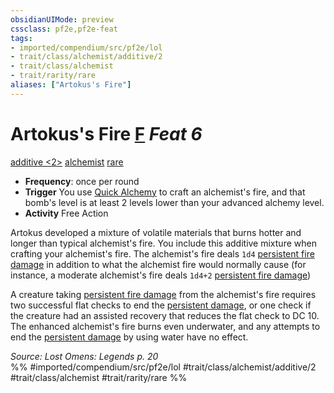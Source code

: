 ```yaml
---
obsidianUIMode: preview
cssclass: pf2e,pf2e-feat
tags:
- imported/compendium/src/pf2e/lol
- trait/class/alchemist/additive/2
- trait/class/alchemist
- trait/rarity/rare
aliases: ["Artokus's Fire"]
---
```

# Artokus's Fire  [F](chapter-9-playing-the-game.md#Actions "Free Action") *Feat 6*  
[additive <2>](additive.md)  [alchemist](rules/traits/alchemist.md)  [rare](rare.md)  

- **Frequency**: once per round
- **Trigger** You use [Quick Alchemy](rules/actions/quick-alchemy.md) to craft an alchemist's fire, and that bomb's level is at least 2 levels lower than your advanced alchemy level.
- **Activity** Free Action

Artokus developed a mixture of volatile materials that burns hotter and longer than typical alchemist's fire. You include this additive mixture when crafting your alchemist's fire. The alchemist's fire deals `1d4` [persistent fire damage](conditions.md#Persistent%20Damage) in addition to what the alchemist fire would normally cause (for instance, a moderate alchemist's fire deals `1d4+2` [persistent fire damage](conditions.md#Persistent%20Damage))

A creature taking [persistent fire damage](conditions.md#Persistent%20Damage) from the alchemist's fire requires two successful flat checks to end the [persistent damage](conditions.md#Persistent%20Damage), or one check if the creature had an assisted recovery that reduces the flat check to DC 10. The enhanced alchemist's fire burns even underwater, and any attempts to end the [persistent damage](conditions.md#Persistent%20Damage) by using water have no effect.

*Source: Lost Omens: Legends p. 20*  
%% #imported/compendium/src/pf2e/lol #trait/class/alchemist/additive/2 #trait/class/alchemist #trait/rarity/rare %%